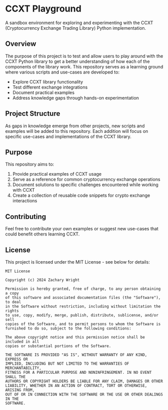 # CCXT Playground

A sandbox environment for exploring and experimenting with the CCXT (Cryptocurrency Exchange Trading Library) Python implementation.

## Overview

The purpose of this project is to test and allow users to play around with the CCXT Python library to get a better understanding of how each of the components of the library work. This repository serves as a learning ground where various scripts and use-cases are developed to:

- Explore CCXT library functionality
- Test different exchange integrations
- Document practical examples
- Address knowledge gaps through hands-on experimentation

## Project Structure

As gaps in knowledge emerge from other projects, new scripts and examples will be added to this repository. Each addition will focus on specific use-cases and implementations of the CCXT library.

## Purpose

This repository aims to:
1. Provide practical examples of CCXT usage
2. Serve as a reference for common cryptocurrency exchange operations
3. Document solutions to specific challenges encountered while working with CCXT
4. Create a collection of reusable code snippets for crypto exchange interactions

## Contributing

Feel free to contribute your own examples or suggest new use-cases that could benefit others learning CCXT.

## License

This project is licensed under the MIT License - see below for details:

```
MIT License

Copyright (c) 2024 Zachary Wright

Permission is hereby granted, free of charge, to any person obtaining a copy
of this software and associated documentation files (the "Software"), to deal
in the Software without restriction, including without limitation the rights
to use, copy, modify, merge, publish, distribute, sublicense, and/or sell
copies of the Software, and to permit persons to whom the Software is
furnished to do so, subject to the following conditions:

The above copyright notice and this permission notice shall be included in all
copies or substantial portions of the Software.

THE SOFTWARE IS PROVIDED "AS IS", WITHOUT WARRANTY OF ANY KIND, EXPRESS OR
IMPLIED, INCLUDING BUT NOT LIMITED TO THE WARRANTIES OF MERCHANTABILITY,
FITNESS FOR A PARTICULAR PURPOSE AND NONINFRINGEMENT. IN NO EVENT SHALL THE
AUTHORS OR COPYRIGHT HOLDERS BE LIABLE FOR ANY CLAIM, DAMAGES OR OTHER
LIABILITY, WHETHER IN AN ACTION OF CONTRACT, TORT OR OTHERWISE, ARISING FROM,
OUT OF OR IN CONNECTION WITH THE SOFTWARE OR THE USE OR OTHER DEALINGS IN THE
SOFTWARE.